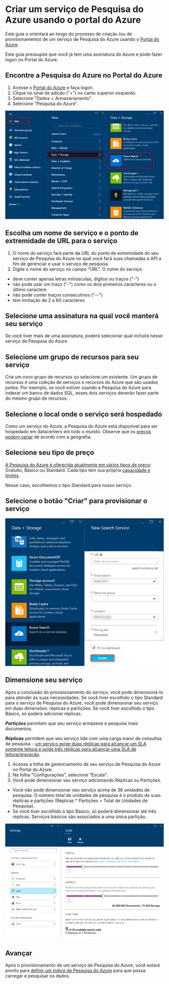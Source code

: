 <properties
	pageTitle="Criar um serviço de Pesquisa do Azure usando o portal do Azure | Microsoft Azure | Serviço de pesquisa de nuvem hospedado"
	description="Saiba como provisionar um serviço de Pesquisa do Azure usando o Portal do Azure."
	services="search"
	authors="ashmaka"
	documentationCenter=""/>

<tags
	ms.service="search"
	ms.devlang="NA"
	ms.workload="search"
	ms.topic="article"
	ms.tgt_pltfrm="na"
	ms.date="06/06/2016"
	ms.author="ashmaka"/>

# Criar um serviço de Pesquisa do Azure usando o portal do Azure

Este guia o orientará ao longo do processo de criação (ou de provisionamento) de um serviço de Pesquisa do Azure usando o [Portal do Azure](https://portal.azure.com/).

Este guia pressupõe que você já tem uma assinatura do Azure e pode fazer logon no Portal do Azure.

## Encontre a Pesquisa do Azure no Portal do Azure
1. Acesse o [Portal do Azure](https://portal.azure.com/) e faça logon.
1. Clique no sinal de adição ("+") no canto superior esquerdo.
2. Selecione "Dados + Armazenamento".
3. Selecione "Pesquisa do Azure".

![](./media/search-create-service-portal/find-search.png)

## Escolha um nome de serviço e o ponto de extremidade de URL para o serviço
1. O nome do serviço fará parte da URL do ponto de extremidade do seu serviço de Pesquisa do Azure no qual você fará suas chamadas à API a fim de gerenciar e usar o serviço de pesquisa.
2. Digite o nome do serviço no campo "URL". O nome do serviço:
  * deve conter apenas letras minúsculas, dígitos ou traços ("-")
  * não pode usar um traço ("-") como os dois primeiros caracteres ou o último caractere
  * não pode conter traços consecutivos ("--")
  * tem limitação de 2 a 60 caracteres


## Selecione uma assinatura na qual você manterá seu serviço
Se você tiver mais de uma assinatura, poderá selecionar qual incluirá nesse serviço de Pesquisa do Azure.

## Selecione um grupo de recursos para seu serviço
Crie um novo grupo de recursos ou selecione um existente. Um grupo de recursos é uma coleção de serviços e recursos do Azure que são usados juntos. Por exemplo, se você estiver usando a Pesquisa do Azure para indexar um banco de dados SQL, esses dois serviços deverão fazer parte do mesmo grupo de recursos.

## Selecione o local onde o serviço será hospedado
Como um serviço do Azure, a Pesquisa do Azure está disponível para ser hospedado em datacenters em todo o mundo. Observe que os [preços podem variar](https://azure.microsoft.com/pricing/details/search/) de acordo com a geografia.

## Selecione seu tipo de preço
[A Pesquisa do Azure é oferecida atualmente em vários tipos de preço](https://azure.microsoft.com/pricing/details/search/): Gratuito, Básico ou Standard. Cada tipo tem sua própria [capacidade e limites](search-limits-quotas-capacity.md).

Nesse caso, escolhemos o tipo Standard para nosso serviço.

## Selecione o botão "Criar" para provisionar o serviço

![](./media/search-create-service-portal/create-service.png)

## Dimensione seu serviço

Após a conclusão do provisionamento do serviço, você pode dimensioná-lo para atender às suas necessidades. Se você tiver escolhido o tipo Standard para o serviço de Pesquisa do Azure, você pode dimensionar seu serviço em duas dimensões: réplicas e partições. Se você tiver escolhido o tipo Básico, só poderá adicionar réplicas.

*__Partições__* permitem que seu serviço armazene e pesquise mais documentos.

*__Réplicas__* permitem que seu serviço lide com uma carga maior de consultas de pesquisa - [um serviço exige duas réplicas para alcançar um SLA somente leitura e exige três réplicas para alcançar uma SLA de leitura/gravação](https://azure.microsoft.com/support/legal/sla/search/v1_0/).

1. Acesse a folha de gerenciamento de seu serviço de Pesquisa do Azure no Portal do Azure.
2. Na folha "Configurações", selecione "Escala".
3. Você pode dimensionar seu serviço adicionando Réplicas ou Partições.
  * Você não pode dimensionar seu serviço acima de 36 unidades de pesquisa. O número total de unidades de pesquisa é o produto de suas réplicas e partições (Réplicas * Partições = Total de Unidades de Pesquisa).
  * Se você tiver escolhido o tipo Básico, só poderá dimensionar até três réplicas. Serviços básicos são associados a uma única partição.

![](./media/search-create-service-portal/scale-service.png)

## Avançar
Após o provisionamento de um serviço de Pesquisa do Azure, você estará pronto para [definir um índice de Pesquisa do Azure](search-what-is-an-index.md) para que possa carregar e pesquisar os dados.

<!---HONumber=AcomDC_0608_2016-->